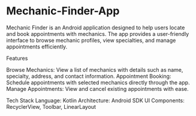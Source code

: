 # Mechanic-Finder-App
Mechanic Finder is an Android application designed to help users locate and book appointments with mechanics. The app provides a user-friendly interface to browse mechanic profiles, view specialties, and manage appointments efficiently.

Features

Browse Mechanics: View a list of mechanics with details such as name, specialty, address, and contact information.
Appointment Booking: Schedule appointments with selected mechanics directly through the app.
Manage Appointments: View and cancel existing appointments with ease.

Tech Stack
Language: Kotlin
Architecture: Android SDK
UI Components: RecyclerView, Toolbar, LinearLayout
